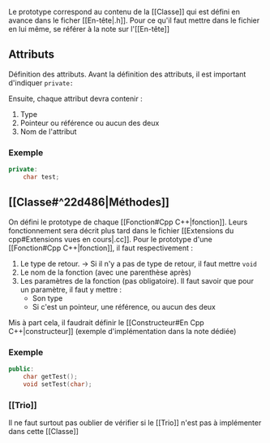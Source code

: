 Le prototype correspond au contenu de la [[Classe]] qui est défini en avance dans le ficher [[En-tête|.h]]. Pour ce qu'il faut mettre dans le fichier en lui même, se référer à la note sur l'[[En-tête]]

## Attributs
Définition des attributs. Avant la définition des attributs, il est important d'indiquer `private:`

Ensuite, chaque attribut devra contenir :
1) Type
2) Pointeur ou référence ou aucun des deux
3) Nom de l'attribut

### Exemple
```cpp
private:
	char test;
```
## [[Classe#^22d486|Méthodes]]
On défini le prototype de chaque [[Fonction#Cpp C++|fonction]]. Leurs fonctionnement sera décrit plus tard dans le fichier [[Extensions du cpp#Extensions vues en cours|.cc]].
Pour le prototype d'une [[Fonction#Cpp C++|fonction]], il faut respectivement :
1) Le type de retour.
   -> Si il n'y a pas de type de retour, il faut mettre `void`
2) Le nom de la fonction (avec une parenthèse après)
3) Les paramètres de la fonction (pas obligatoire).
   Il faut savoir que pour un paramètre, il faut y mettre :
   - Son type
   - Si c'est un pointeur, une référence, ou aucun des deux

Mis à part cela, il faudrait définir le [[Constructeur#En Cpp C++|constructeur]] (exemple d'implémentation dans la note dédiée)
### Exemple
```cpp
public:
	char getTest();
	void setTest(char);
```
### [[Trio]]
Il ne faut surtout pas oublier de vérifier si le [[Trio]] n'est pas à implémenter dans cette [[Classe]]